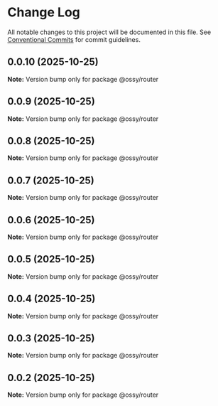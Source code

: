 # Change Log

All notable changes to this project will be documented in this file.
See [Conventional Commits](https://conventionalcommits.org) for commit guidelines.

## 0.0.10 (2025-10-25)

**Note:** Version bump only for package @ossy/router





## 0.0.9 (2025-10-25)

**Note:** Version bump only for package @ossy/router





## 0.0.8 (2025-10-25)

**Note:** Version bump only for package @ossy/router





## 0.0.7 (2025-10-25)

**Note:** Version bump only for package @ossy/router





## 0.0.6 (2025-10-25)

**Note:** Version bump only for package @ossy/router





## 0.0.5 (2025-10-25)

**Note:** Version bump only for package @ossy/router





## 0.0.4 (2025-10-25)

**Note:** Version bump only for package @ossy/router





## 0.0.3 (2025-10-25)

**Note:** Version bump only for package @ossy/router





## 0.0.2 (2025-10-25)

**Note:** Version bump only for package @ossy/router

